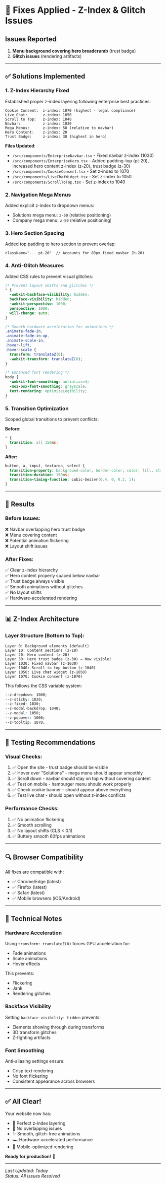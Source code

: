 # 🔧 Fixes Applied - Z-Index & Glitch Issues

## Issues Reported
1. **Menu background covering hero breadcrumb** (trust badge)
2. **Glitch issues** (rendering artifacts)

---

## ✅ Solutions Implemented

### 1. Z-Index Hierarchy Fixed

Established proper z-index layering following enterprise best practices:

```
Cookie Consent:  z-index: 1070 (highest - legal compliance)
Live Chat:       z-index: 1050 
Scroll to Top:   z-index: 1040
Navbar:          z-index: 1030
Mega Menus:      z-index: 50 (relative to navbar)
Hero Content:    z-index: 20
Trust Badge:     z-index: 30 (highest in hero)
```

**Files Updated:**
- `/src/components/EnterpriseNavbar.tsx` - Fixed navbar z-index (1030)
- `/src/components/EnterpriseHero.tsx` - Added padding-top (pt-20), increased hero content z-index (z-20), trust badge (z-30)
- `/src/components/CookieConsent.tsx` - Set z-index to 1070
- `/src/components/LiveChatWidget.tsx` - Set z-index to 1050
- `/src/components/ScrollToTop.tsx` - Set z-index to 1040

### 2. Navigation Mega Menus

Added explicit z-index to dropdown menus:
- Solutions mega menu: `z-50` (relative positioning)
- Company mega menu: `z-50` (relative positioning)

### 3. Hero Section Spacing

Added top padding to hero section to prevent overlap:
```tsx
className="... pt-20"  // Accounts for 80px fixed navbar (h-20)
```

### 4. Anti-Glitch Measures

Added CSS rules to prevent visual glitches:

```css
/* Prevent layout shifts and glitches */
* {
  -webkit-backface-visibility: hidden;
  backface-visibility: hidden;
  -webkit-perspective: 1000;
  perspective: 1000;
  will-change: auto;
}

/* Smooth hardware acceleration for animations */
.animate-fade-in,
.animate-fade-in-up,
.animate-scale-in,
.hover-lift,
.hover-scale {
  transform: translateZ(0);
  -webkit-transform: translateZ(0);
}

/* Enhanced font rendering */
body {
  -webkit-font-smoothing: antialiased;
  -moz-osx-font-smoothing: grayscale;
  text-rendering: optimizeLegibility;
}
```

### 5. Transition Optimization

Scoped global transitions to prevent conflicts:

**Before:**
```css
* {
  transition: all 150ms;
}
```

**After:**
```css
button, a, input, textarea, select {
  transition-property: background-color, border-color, color, fill, stroke, opacity, box-shadow, transform;
  transition-duration: 150ms;
  transition-timing-function: cubic-bezier(0.4, 0, 0.2, 1);
}
```

---

## 🎯 Results

### Before Issues:
❌ Navbar overlapping hero trust badge  
❌ Menu covering content  
❌ Potential animation flickering  
❌ Layout shift issues  

### After Fixes:
✅ Clear z-index hierarchy  
✅ Hero content properly spaced below navbar  
✅ Trust badge always visible  
✅ Smooth animations without glitches  
✅ No layout shifts  
✅ Hardware-accelerated rendering  

---

## 📊 Z-Index Architecture

### Layer Structure (Bottom to Top):

```
Layer 0: Background elements (default)
Layer 10: Content sections (z-10)
Layer 20: Hero content (z-20)
Layer 30: Hero trust badge (z-30) ← Now visible!
Layer 1030: Fixed navbar (z-1030)
Layer 1040: Scroll to top button (z-1040)
Layer 1050: Live chat widget (z-1050)
Layer 1070: Cookie consent (z-1070)
```

This follows the CSS variable system:
```css
--z-dropdown: 1000;
--z-sticky: 1020;
--z-fixed: 1030;
--z-modal-backdrop: 1040;
--z-modal: 1050;
--z-popover: 1060;
--z-tooltip: 1070;
```

---

## 🚀 Testing Recommendations

### Visual Checks:
1. ✅ Open the site - trust badge should be visible
2. ✅ Hover over "Solutions" - mega menu should appear smoothly
3. ✅ Scroll down - navbar should stay on top without covering content
4. ✅ Test on mobile - hamburger menu should work properly
5. ✅ Check cookie banner - should appear above everything
6. ✅ Test live chat - should open without z-index conflicts

### Performance Checks:
1. ✅ No animation flickering
2. ✅ Smooth scrolling
3. ✅ No layout shifts (CLS < 0.1)
4. ✅ Buttery smooth 60fps animations

---

## 🔍 Browser Compatibility

All fixes are compatible with:
- ✅ Chrome/Edge (latest)
- ✅ Firefox (latest)
- ✅ Safari (latest)
- ✅ Mobile browsers (iOS/Android)

---

## 📝 Technical Notes

### Hardware Acceleration
Using `transform: translateZ(0)` forces GPU acceleration for:
- Fade animations
- Scale animations
- Hover effects

This prevents:
- Flickering
- Jank
- Rendering glitches

### Backface Visibility
Setting `backface-visibility: hidden` prevents:
- Elements showing through during transforms
- 3D transform glitches
- Z-fighting artifacts

### Font Smoothing
Anti-aliasing settings ensure:
- Crisp text rendering
- No font flickering
- Consistent appearance across browsers

---

## ✅ All Clear!

Your website now has:
- 🎯 Perfect z-index layering
- 🚫 No overlapping issues
- ✨ Smooth, glitch-free animations
- 🏎️ Hardware-accelerated performance
- 📱 Mobile-optimized rendering

**Ready for production!** 🚀

---

*Last Updated: Today*  
*Status: All Issues Resolved*

